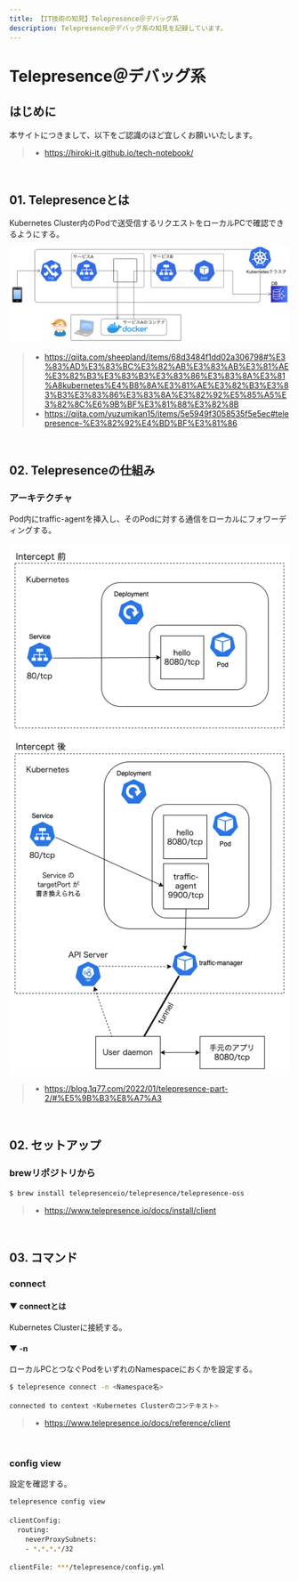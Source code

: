 ```yaml
---
title: 【IT技術の知見】Telepresence＠デバッグ系
description: Telepresence＠デバッグ系の知見を記録しています。
---
```


# Telepresence＠デバッグ系

## はじめに

本サイトにつきまして、以下をご認識のほど宜しくお願いいたします。

> - https://hiroki-it.github.io/tech-notebook/

<br>

## 01. Telepresenceとは

Kubernetes Cluster内のPodで送受信するリクエストをローカルPCで確認できるようにする。

![telescope_usecase](https://raw.githubusercontent.com/hiroki-it/tech-notebook-images/master/images/telescope_usecase.png)

> - https://qiita.com/sheepland/items/68d3484f1dd02a306798#%E3%83%AD%E3%83%BC%E3%82%AB%E3%83%AB%E3%81%AE%E3%82%B3%E3%83%B3%E3%83%86%E3%83%8A%E3%81%A8kubernetes%E4%B8%8A%E3%81%AE%E3%82%B3%E3%83%B3%E3%83%86%E3%83%8A%E3%82%92%E5%85%A5%E3%82%8C%E6%9B%BF%E3%81%88%E3%82%8B
> - https://qiita.com/yuzumikan15/items/5e5949f3058535f5e5ec#telepresence-%E3%82%92%E4%BD%BF%E3%81%86

<br>

## 02. Telepresenceの仕組み

### アーキテクチャ

Pod内にtraffic-agentを挿入し、そのPodに対する通信をローカルにフォワーディングする。

![telepresence_architecture](https://raw.githubusercontent.com/hiroki-it/tech-notebook-images/master/images/telepresence_architecture.png)

> - https://blog.1q77.com/2022/01/telepresence-part-2/#%E5%9B%B3%E8%A7%A3

<br>

## 02. セットアップ

### brewリポジトリから

```bash
$ brew install telepresenceio/telepresence/telepresence-oss
```

> - https://www.telepresence.io/docs/install/client

<br>

## 03. コマンド

### connect

#### ▼ connectとは

Kubernetes Clusterに接続する。

#### ▼ -n

ローカルPCとつなぐPodをいずれのNamespaceにおくかを設定する。

```bash
$ telepresence connect -n <Namespace名>

connected to context <Kubernetes Clusterのコンテキスト>
```

> - https://www.telepresence.io/docs/reference/client

<br>

### config view

設定を確認する。

```bash
telepresence config view

clientConfig:
  routing:
    neverProxySubnets:
    - *.*.*.*/32

clientFile: ***/telepresence/config.yml
```

<br>

